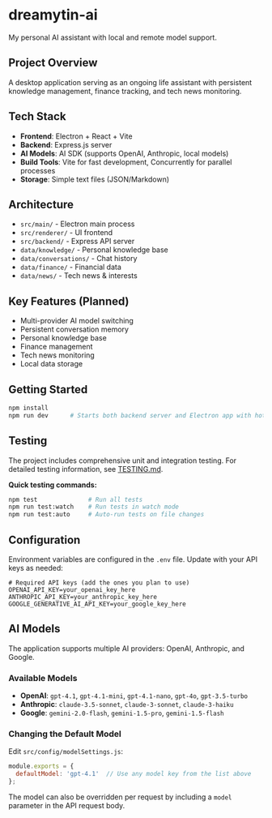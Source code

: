 # dreamytin-ai
My personal AI assistant with local and remote model support.

## Project Overview
A desktop application serving as an ongoing life assistant with persistent knowledge management, finance tracking, and tech news monitoring.

## Tech Stack
- **Frontend**: Electron + React + Vite
- **Backend**: Express.js server
- **AI Models**: AI SDK (supports OpenAI, Anthropic, local models)
- **Build Tools**: Vite for fast development, Concurrently for parallel processes
- **Storage**: Simple text files (JSON/Markdown)

## Architecture
- `src/main/` - Electron main process
- `src/renderer/` - UI frontend
- `src/backend/` - Express API server
- `data/knowledge/` - Personal knowledge base
- `data/conversations/` - Chat history
- `data/finance/` - Financial data
- `data/news/` - Tech news & interests

## Key Features (Planned)
- Multi-provider AI model switching
- Persistent conversation memory
- Personal knowledge base
- Finance management
- Tech news monitoring
- Local data storage

## Getting Started
```bash
npm install
npm run dev      # Starts both backend server and Electron app with hot reloading
```

## Testing
The project includes comprehensive unit and integration testing. For detailed testing information, see [TESTING.md](./TESTING.md).

**Quick testing commands:**
```bash
npm test              # Run all tests
npm run test:watch    # Run tests in watch mode
npm run test:auto     # Auto-run tests on file changes
```

## Configuration
Environment variables are configured in the `.env` file. Update with your API keys as needed:

```env
# Required API keys (add the ones you plan to use)
OPENAI_API_KEY=your_openai_key_here
ANTHROPIC_API_KEY=your_anthropic_key_here  
GOOGLE_GENERATIVE_AI_API_KEY=your_google_key_here
```

## AI Models
The application supports multiple AI providers: OpenAI, Anthropic, and Google.

### Available Models
- **OpenAI**: `gpt-4.1`, `gpt-4.1-mini`, `gpt-4.1-nano`, `gpt-4o`, `gpt-3.5-turbo`
- **Anthropic**: `claude-3.5-sonnet`, `claude-3-sonnet`, `claude-3-haiku`  
- **Google**: `gemini-2.0-flash`, `gemini-1.5-pro`, `gemini-1.5-flash`

### Changing the Default Model
Edit `src/config/modelSettings.js`:

```javascript
module.exports = {
  defaultModel: 'gpt-4.1'  // Use any model key from the list above
};
```

The model can also be overridden per request by including a `model` parameter in the API request body.
